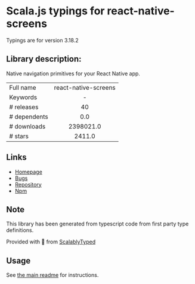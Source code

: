 
# Scala.js typings for react-native-screens

Typings are for version 3.18.2

## Library description:
Native navigation primitives for your React Native app.

|                    |                 |
| ------------------ | :-------------: |
| Full name          | react-native-screens |
| Keywords           | - |
| # releases         | 40 |
| # dependents       | 0.0 |
| # downloads        | 2398021.0 |
| # stars            | 2411.0 |

## Links
- [Homepage](https://github.com/software-mansion/react-native-screens#readme)
- [Bugs](https://github.com/software-mansion/react-native-screens/issues)
- [Repository](https://github.com/software-mansion/react-native-screens)
- [Npm](https://www.npmjs.com/package/react-native-screens)
    


## Note
This library has been generated from typescript code from first party type definitions.

Provided with :purple_heart: from [ScalablyTyped](https://github.com/oyvindberg/ScalablyTyped)

## Usage
See [the main readme](../../readme.md) for instructions.


